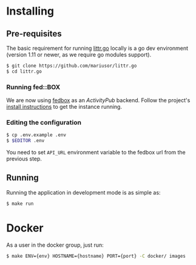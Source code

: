 # Installing

## Pre-requisites

The basic requirement for running [littr.go](https://github.com/mariusor/littr.go) locally is a 
go dev environment (version 1.11 or newer, as we require go modules support). 

```sh
$ git clone https://github.com/mariusor/littr.go
$ cd littr.go
```

### Running fed::BOX

We are now using [fedbox](https://github.com/go-ap/fedbox) as an *ActivityPub* backend.
Follow the project's [install instructions]((https://github.com/go-ap/fedbox/blob/master/doc/INSTALL.md)) to get the instance running. 

### Editing the configuration 

```sh
$ cp .env.example .env
$ $EDITOR .env
```

You need to set `API_URL` environment variable to the fedbox url from the previous step.

## Running 

Running the application in development mode is as simple as: 

```sh
$ make run
```

# Docker

As a user in the docker group, just run:

```sh 
$ make ENV={env} HOSTNAME={hostname} PORT={port} -C docker/ images
```
